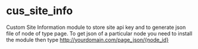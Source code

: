 # cus_site_info
Custom Site Information module to store site api key and to generate json file of node of type page.
To get json of a particular node you need to install the module then type http://yourdomain.com/page_json/{node_id}

